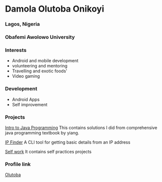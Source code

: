 # Damola Olutoba Onikoyi

### Lagos, Nigeria

### Obafemi Awolowo University

### Interests

- Android and mobile development
- volunteering and mentoring
- Travelling and exotic foods'
- Video gaming

### Development
- Android Apps
- Self improvement

### Projects
[Intro to Java Programming](https://github.com/Olutobz/Intro-to-Java-Programming) This contains solutions I did from comprehensive java programming
textbook by yiang.

[IP Finder](https://github.com/Olutobz/IP-Finder) A CLI tool for getting basic details from an IP address

[Self work](https://github.com/Olutobz/my-practice-world) It contains self practices projects 

### Profile link
[Olutoba](https://github.com/Olutobz)